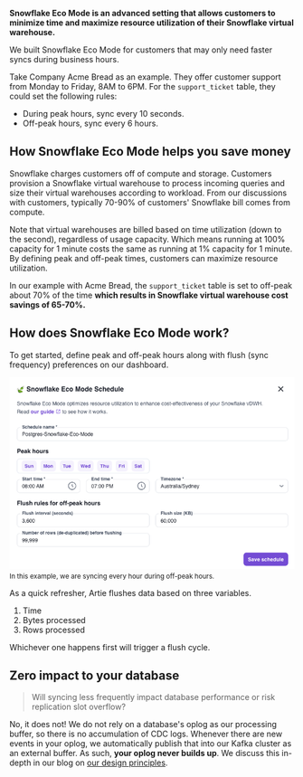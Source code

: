 **Snowflake Eco Mode is an advanced setting that allows customers to minimize time and maximize resource utilization of their Snowflake virtual warehouse.**

We built Snowflake Eco Mode for customers that may only need faster syncs during business hours.

Take Company Acme Bread as an example. They offer customer support from Monday to Friday, 8AM to 6PM. For the `support_ticket` table, they could set the following rules:

* During peak hours, sync every 10 seconds.
* Off-peak hours, sync every 6 hours.

## How Snowflake Eco Mode helps you save money

Snowflake charges customers off of compute and storage. Customers provision a Snowflake virtual warehouse to process incoming queries and size their virtual warehouses according to workload. 
From our discussions with customers, typically 70-90% of customers' Snowflake bill comes from compute.

Note that virtual warehouses are billed based on time utilization (down to the second), regardless of usage capacity. 
Which means running at 100% capacity for 1 minute costs the same as running at 1% capacity for 1 minute. By defining peak and off-peak times, customers can maximize resource utilization.

In our example with Acme Bread, the `support_ticket` table is set to off-peak about 70% of the time **which results in Snowflake virtual warehouse cost savings of 65-70%.**

## How does Snowflake Eco Mode work?

To get started, define peak and off-peak hours along with flush (sync frequency) preferences on our dashboard.

![img.png](setting_up_eco_mode.png)
<small>In this example, we are syncing every hour during off-peak hours.</small>

As a quick refresher, Artie flushes data based on three variables.
1. Time 
2. Bytes processed 
3. Rows processed

Whichever one happens first will trigger a flush cycle.

## Zero impact to your database

> Will syncing less frequently impact database performance or risk replication slot overflow?

No, it does not! We do not rely on a database's oplog as our processing buffer, so there is no accumulation of CDC logs. 
Whenever there are new events in your oplog, we automatically publish that into our Kafka cluster as an external buffer. 
As such, **your oplog never builds up**. We discuss this in-depth in our blog on [our design principles](https://www.artie.com/blogs/not-all-cdc-pipelines-are-created-equal#using-kafka-as-an-external-buffer).
